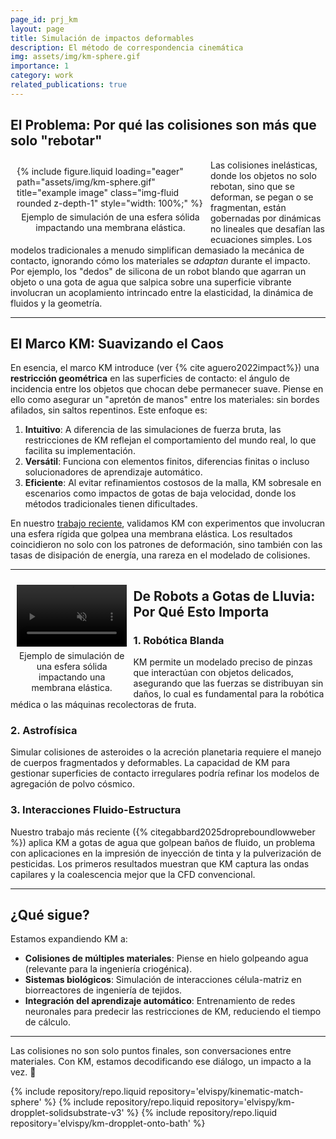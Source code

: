 ```yaml
---
page_id: prj_km
layout: page
title: Simulación de impactos deformables
description: El método de correspondencia cinemática
img: assets/img/km-sphere.gif
importance: 1
category: work
related_publications: true
---
```


## El Problema: Por qué las colisiones son más que solo "rebotar"

<figure style="float: left; margin: 10px; max-width: 300px;">
    {% include figure.liquid loading="eager" path="assets/img/km-sphere.gif" title="example image" class="img-fluid rounded z-depth-1" style="width: 100%;" %}
    <figcaption style="text-align: center; margin-top: 5px;">
        Ejemplo de simulación de una esfera sólida impactando una membrana elástica.
    </figcaption>
</figure>

Las colisiones inelásticas, donde los objetos no solo rebotan, sino que se deforman, se pegan o se fragmentan, están gobernadas por dinámicas no lineales que desafían las ecuaciones simples. Los modelos tradicionales a menudo simplifican demasiado la mecánica de contacto, ignorando cómo los materiales se _adaptan_ durante el impacto. Por ejemplo, los "dedos" de silicona de un robot blando que agarran un objeto o una gota de agua que salpica sobre una superficie vibrante involucran un acoplamiento intrincado entre la elasticidad, la dinámica de fluidos y la geometría.

---

## El Marco KM: Suavizando el Caos

En esencia, el marco KM introduce (ver {% cite aguero2022impact%}) una **restricción geométrica** en las superficies de contacto: el ángulo de incidencia entre los objetos que chocan debe permanecer suave. Piense en ello como asegurar un "apretón de manos" entre los materiales: sin bordes afilados, sin saltos repentinos. Este enfoque es:

1.  **Intuitivo**: A diferencia de las simulaciones de fuerza bruta, las restricciones de KM reflejan el comportamiento del mundo real, lo que facilita su implementación.
2.  **Versátil**: Funciona con elementos finitos, diferencias finitas o incluso solucionadores de aprendizaje automático.
3.  **Eficiente**: Al evitar refinamientos costosos de la malla, KM sobresale en escenarios como impactos de gotas de baja velocidad, donde los métodos tradicionales tienen dificultades.

En nuestro [trabajo reciente](https://royalsocietypublishing.org/doi/10.1098/rspa.2022.0340), validamos KM con experimentos que involucran una esfera rígida que golpea una membrana elástica. Los resultados coincidieron no solo con los patrones de deformación, sino también con las tasas de disipación de energía, una rareza en el modelado de colisiones.

---

<figure style="float: left; margin: 10px; width: 35%;">
  <div style="position: relative; width: 100%; padding-bottom: 56.25%; height: 0; overflow: hidden;">
    <video autoplay muted loop controls 
           style="position: absolute; top: 0; left: 0; width: 100%; height: 100%;" 
           preload="auto">
      <source src="/assets/img/drop.mp4" type="video/mp4">
      Your browser does not support the video tag.
    </video>
  </div>
  <figcaption style="text-align: center; margin-top: 5px;">
    Ejemplo de simulación de una esfera sólida impactando una membrana elástica.
  </figcaption>
</figure>

## De Robots a Gotas de Lluvia: Por Qué Esto Importa

### 1. **Robótica Blanda**

KM permite un modelado preciso de pinzas que interactúan con objetos delicados, asegurando que las fuerzas se distribuyan sin daños, lo cual es fundamental para la robótica médica o las máquinas recolectoras de fruta.

### 2. **Astrofísica**

Simular colisiones de asteroides o la acreción planetaria requiere el manejo de cuerpos fragmentados y deformables. La capacidad de KM para gestionar superficies de contacto irregulares podría refinar los modelos de agregación de polvo cósmico.

### 3. **Interacciones Fluido-Estructura**

Nuestro trabajo más reciente ({% citegabbard2025dropreboundlowweber %}) aplica KM a gotas de agua que golpean baños de fluido, un problema con aplicaciones en la impresión de inyección de tinta y la pulverización de pesticidas. Los primeros resultados muestran que KM captura las ondas capilares y la coalescencia mejor que la CFD convencional.

---

## ¿Qué sigue?

Estamos expandiendo KM a:

- **Colisiones de múltiples materiales**: Piense en hielo golpeando agua (relevante para la ingeniería criogénica).
- **Sistemas biológicos**: Simulación de interacciones célula-matriz en biorreactores de ingeniería de tejidos.
- **Integración del aprendizaje automático**: Entrenamiento de redes neuronales para predecir las restricciones de KM, reduciendo el tiempo de cálculo.

---

Las colisiones no son solo puntos finales, son conversaciones entre materiales. Con KM, estamos decodificando ese diálogo, un impacto a la vez. 🚀

<div class="repositories d-flex flex-wrap flex-md-row flex-column justify-content-between align-items-center">
    {% include repository/repo.liquid repository='elvispy/kinematic-match-sphere' %}  
    {% include repository/repo.liquid repository='elvispy/km-dropplet-solidsubstrate-v3' %}  
    {% include repository/repo.liquid repository='elvispy/km-dropplet-onto-bath' %}  
</div>
